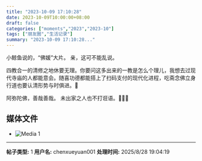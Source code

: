 ```yaml
---
title: "2023-10-09 17:10:28"
date: 2023-10-09T10:00:00+08:00
draft: false
categories: ["moments","2023","2023-10"]
tags: ["朋友圈","生活记录"]
summary: "2023-10-09 17:10:28..."
---
```


小鲸鱼说的，“佛媛”大片。
​亲，这可不能乱说。

​四教合一的清修之地休要无理。你要问这多出来的一教是怎么个理儿，我想去过现代寺庙的人都能意会。随喜功德都能搭上了扫码支付的现代化进程，吃斋念佛立身行道也要认清形势与时俱进。🙏

​阿弥陀佛，善哉善哉。
未​出家之人也不打诳语。🙊🙉🙈

## 媒体文件

- ![Media 1](/Moments/photos/2023-10-09/202310091710280.jpg)

---

**帖子类型:** 1
**用户名:** chenxueyuan001
**处理时间:** 2025/8/28 19:04:19